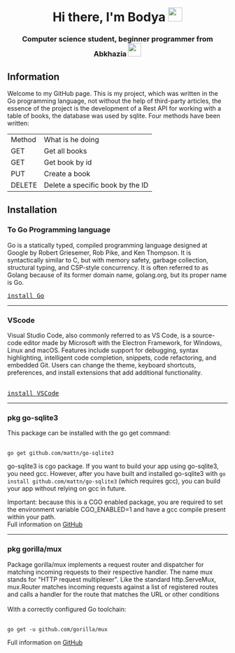 <h1 align="center">Hi there, I'm Bodya
<img src="https://github.com/blackcater/blackcater/raw/main/images/Hi.gif" height="32"/></h1>
<h3 align="center">Computer science student, beginner programmer from Abkhazia <img src="https://cdn-icons-png.flaticon.com/512/164/164890.png"
width="30" height="30"></h3>
<h2>Information</h2>

Welcome to my GitHub page. This is my project, which was written in the Go programming language, not without the help of third-party articles, 
the essence of the project is the development of a Rest API for working with a table of books, the database was used by sqlite. Four methods have been written:
<table class="iksweb">
  <tbody>
    <tr>
      <td>Method</td>
      <td>
What is he doing</td>
    </tr>
    <tr>
      <td>GET</td>
      <td>Get all books</td>
    </tr>
    <tr>
      <td>GET</td>
      <td>Get book by id</td>
    </tr>
    <tr>
      <td>PUT</td>
      <td>Create a book</td>
    </tr>
    <tr>
      <td>DELETE</td>
      <td>Delete a specific book by the ID</td>
    </tr>
  </tbody>
</table>
<h2>Installation</h2>
<h3>To Go Programming language</h3>
Go is a statically typed, compiled programming language designed at Google by Robert Griesemer, Rob Pike, and Ken Thompson. 
It is syntactically similar to C, but with memory safety, garbage collection, structural typing, and CSP-style concurrency. 
It is often referred to as Golang because of its former domain name, golang.org, but its proper name is Go.
<br/>
<pre><a href="https://go.dev/">install Go</a></pre>
<hr/>
<h3>VScode</h3>
Visual Studio Code, also commonly referred to as VS Code, is a source-code editor made by Microsoft with the Electron Framework, for Windows, 
Linux and macOS. Features include support for debugging, syntax highlighting, intelligent code completion, snippets, code refactoring, and embedded Git. 
Users can change the theme, keyboard shortcuts, preferences, and install extensions that add additional functionality.
<br/><br/>
<pre><a href="https://code.visualstudio.com/download">install VSCode</a></pre>
<hr/>
<h3>pkg go-sqlite3</h3>
This package can be installed with the go get command:
<br/><br/>
<pre><code>go get github.com/mattn/go-sqlite3</code></pre>
go-sqlite3 is cgo package. If you want to build your app using go-sqlite3, you need gcc. However, 
after you have built and installed go-sqlite3 with <code>go install github.com/mattn/go-sqlite3</code> (which requires gcc), 
you can build your app without relying on gcc in future.

Important: because this is a CGO enabled package, you are required to set the environment variable CGO_ENABLED=1 and have a gcc compile present within your path.
<br/>
Full information on <a href="https://github.com/mattn/go-sqlite3">GitHub</a>
<hr/>
<h3>pkg gorilla/mux</h3>
Package gorilla/mux implements a request router and dispatcher for matching incoming requests to their respective handler.
The name mux stands for "HTTP request multiplexer". Like the standard http.ServeMux, 
mux.Router matches incoming requests against a list of registered routes and calls a handler for the route that matches the URL or other conditions
<br/><br/>
With a correctly configured Go toolchain:
<br/><br/>
<pre><code>go get -u github.com/gorilla/mux</code></pre>
Full information on <a href="https://github.com/gorilla/mux">GitHub</a>
